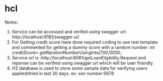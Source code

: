 # hcl
Notes:

1) Service can be accessed and verifed using  swagger url:
http://localhost:8181/swagger-ui/
2) For Getting credit score have done required coding to use rest template and commented for getting a dummy score with a random number:
   int creditScore= getRandomNumberUsingInts(700,1000); 
3) Service url is :http://localhost:8081/getLoanEligibility.Request  and reponse can be verified using swagger url which will be user friendly.
4) H2 database is used to store some sample data for verifying users applied/tried in last 30 days. ex: ssn number:5678


